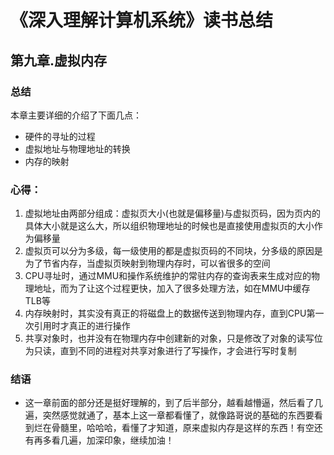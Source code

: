 # 《深入理解计算机系统》读书总结
## 第九章.虚拟内存
### 总结
本章主要详细的介绍了下面几点：
- 硬件的寻址的过程
- 虚拟地址与物理地址的转换
- 内存的映射

### 心得：
1. 虚拟地址由两部分组成：虚拟页大小(也就是偏移量)与虚拟页码，因为页内的具体大小就是这么大，所以组织物理地址的时候也是直接使用虚拟页的大小作为偏移量
2. 虚拟页可以分为多级，每一级使用的都是虚拟页码的不同块，分多级的原因是为了节省内存，当虚拟页映射到物理内存时，可以省很多的空间
3. CPU寻址时，通过MMU和操作系统维护的常驻内存的查询表来生成对应的物理地址，而为了让这个过程更快，加入了很多处理方法，如在MMU中缓存TLB等
4. 内存映射时，其实没有真正的将磁盘上的数据传送到物理内存，直到CPU第一次引用时才真正的进行操作
5. 共享对象时，也并没有在物理内存中创建新的对象，只是修改了对象的读写位为只读，直到不同的进程对共享对象进行了写操作，才会进行写时复制

### 结语
- 这一章前面的部分还是挺好理解的，到了后半部分，越看越懵逼，然后看了几遍，突然感觉就通了，基本上这一章都看懂了，就像路哥说的基础的东西要看到烂在骨髓里，哈哈哈，看懂了才知道，原来虚拟内存是这样的东西！有空还有再多看几遍，加深印象，继续加油！

